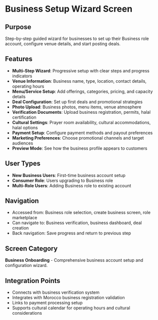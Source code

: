 # Business Setup Wizard Screen

## Purpose
Step-by-step guided wizard for businesses to set up their Business role account, configure venue details, and start posting deals.

## Features
- **Multi-Step Wizard**: Progressive setup with clear steps and progress indicators
- **Venue Information**: Business name, type, location, contact details, operating hours
- **Menu/Service Setup**: Add offerings, categories, pricing, and capacity details
- **Deal Configuration**: Set up first deals and promotional strategies
- **Photo Upload**: Business photos, menu items, venue atmosphere
- **Verification Documents**: Upload business registration, permits, halal certification
- **Cultural Settings**: Prayer room availability, cultural accommodations, halal options
- **Payment Setup**: Configure payment methods and payout preferences
- **Marketing Preferences**: Choose promotional channels and target audiences
- **Preview Mode**: See how the business profile appears to customers

## User Types
- **New Business Users**: First-time business account setup
- **Consumer Role**: Users upgrading to Business role
- **Multi-Role Users**: Adding Business role to existing account

## Navigation
- Accessed from: Business role selection, create business screen, role marketplace
- Can navigate to: Business verification, business dashboard, deal creation
- Back navigation: Save progress and return to previous step

## Screen Category
**Business Onboarding** - Comprehensive business account setup and configuration wizard.

## Integration Points
- Connects with business verification system
- Integrates with Morocco business registration validation
- Links to payment processing setup
- Supports cultural calendar for operating hours and cultural considerations